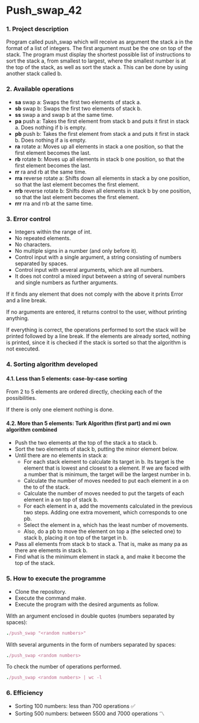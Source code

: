 # Push_swap_42

### 1. Project description
Program called push_swap which will receive as argument the stack a in the format of a list of integers. The first argument must be the one on top of the stack. The program must display the shortest possible list of instructions to sort the stack a, from smallest to largest, where the smallest number is at the top of the stack, as well as sort the stack a. This can be done by using another stack called b.

### 2. Available operations
- **sa** swap a: Swaps the first two elements of stack a.
- **sb** swap b: Swaps the first two elements of stack b.
- **ss** swap a and swap b at the same time. 
- **pa** push a: Takes the first element from stack b and puts it first in stack a. Does nothing if b is empty. 
- **pb** push b: Takes the first element from stack a and puts it first in stack b. Does nothing if a is empty. 
- **ra** rotate a: Moves up all elements in stack a one position, so that the first element becomes the last. 
- **rb** rotate b: Moves up all elements in stack b one position, so that the first element becomes the last. 
- **rr** ra and rb at the same time. 
- **rra** reverse rotate a: Shifts down all elements in stack a by one position, so that the last element becomes the first element. 
- **rrb** reverse rotate b: Shifts down all elements in stack b by one position, so that the last element becomes the first element. 
- **rrr** rra and rrb at the same time.

### 3. Error control
- Integers within the range of int.
- No repeated elements.
- No characters.
- No multiple signs in a number (and only before it).
- Control input with a single argument, a string consisting of numbers separated by spaces.
- Control input with several arguments, which are all numbers.
- It does not control a mixed input between a string of several numbers and single numbers as further arguments.

If it finds any element that does not comply with the above it prints Error and a line break.

If no arguments are entered, it returns control to the user, without printing anything.

If everything is correct, the operations performed to sort the stack will be printed followed by a line break. If the elements are already sorted, nothing is printed, since it is checked if the stack is sorted so that the algorithm is not executed.



### 4. Sorting algorithm developed
#### 4.1. Less than 5 elements: case-by-case sorting
From 2 to 5 elements are ordered directly, checking each of the possibilities.

If there is only one element nothing is done.

#### 4.2. More than 5 elements: Turk Algorithm (first part) and mi own algorithm combined
- Push the two elements at the top of the stack a to stack b.
- Sort the two elements of stack b, putting the minor element below.
- Until there are no elements in stack a:
    - For each stack element to calculate its target in b. Its target is the element that is lowest and closest to a element. If we are faced with a number that is minimum, the target will be the largest number in b.
    - Calculate the number of moves needed to put each element in a on the to of the stack.
    - Calculate the number of moves needed to put the targets of each element in a on top of stack b.
    - For each element in a, add the movements calculated in the previous two steps. Adding one extra movement, which corresponds to one pb.
    - Select the element in a, which has the least number of movements.
    - Also, do a pb to move the element on top a (the selected one) to stack b, placing it on top of the target in b.
- Pass all elements from stack b to stack a. That is, make as many pa as there are elements in stack b.
- Find what is the minimum element in stack a, and make it become the top of the stack.

### 5. How to execute the programme
- Clone the repository.
- Execute the command make.
- Execute the program with the desired arguments as follow.


With an argument enclosed in double quotes (numbers separated by spaces):
```ruby
./push_swap "<random numbers>"
```

With several arguments in the form of numbers separated by spaces:

    
```ruby
./push_swap <random numbers>
```


To check the number of operations performed.

    
```ruby
./push_swap <random numbers> | wc -l
```

### 6. Efficiency
- Sorting 100 numbers: less than 700 operations   ✅
- Sorting 500 numbers: between 5500 and 7000 operations  :part_alternation_mark:

